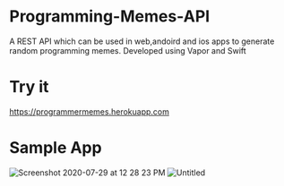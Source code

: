 # Programming-Memes-API

A REST API which can be used in web,andoird and ios apps to generate random programming memes. Developed using Vapor and Swift </br>

# Try it
https://programmermemes.herokuapp.com

# Sample App

![Screenshot 2020-07-29 at 12 28 23 PM](https://user-images.githubusercontent.com/51410810/88767416-3eaccb80-d197-11ea-91f8-2e705ba77ab4.png)
![Untitled](https://user-images.githubusercontent.com/51410810/88914314-12b94500-d280-11ea-8438-8e97783ec33e.png)


